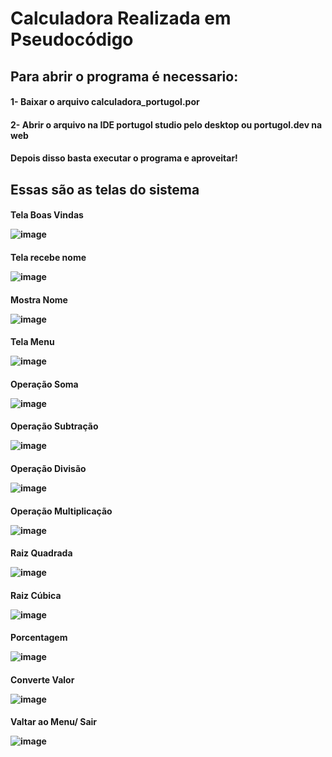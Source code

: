 <h1>Calculadora Realizada em Pseudocódigo

<h2>Para abrir o programa é necessario:
<h4>1- Baixar o arquivo calculadora_portugol.por</h4>
<h4>2- Abrir o arquivo na IDE portugol studio pelo desktop ou portugol.dev na web</h4>
<h4>Depois disso basta executar o programa e aproveitar!</h4>
  
<h2>Essas são as telas do sistema

<h4>Tela Boas Vindas

![image](https://github.com/gabrielarebeca/Calculadora_Portugol/assets/110422932/e7e8aa86-e874-4a1e-96b9-679cdf986890)

<h4>Tela recebe nome
  
![image](https://github.com/gabrielarebeca/Calculadora_Portugol/assets/110422932/c710cd64-bdf8-4666-8be7-4c1270838990)

<h4>Mostra Nome
  
![image](https://github.com/gabrielarebeca/Calculadora_Portugol/assets/110422932/a152df75-5c15-42e9-9868-c6a50082b5c4)

<h4>Tela Menu

![image](https://github.com/gabrielarebeca/Calculadora_Portugol/assets/110422932/4d260d8d-8813-496e-8257-81989d281379)

<h4> Operação Soma
  
![image](https://github.com/gabrielarebeca/Calculadora_Portugol/assets/110422932/cb72b2fb-5d4c-4201-95f9-2c99b5a53444)

<h4> Operação Subtração

![image](https://github.com/gabrielarebeca/Calculadora_Portugol/assets/110422932/06c98fad-2d02-4f8c-b544-57817376d4c6)

<h4> Operação Divisão

![image](https://github.com/gabrielarebeca/Calculadora_Portugol/assets/110422932/aeba048c-0285-4986-908e-37bc996abca4)

<h4> Operação Multiplicação

![image](https://github.com/gabrielarebeca/Calculadora_Portugol/assets/110422932/2ffe073a-f040-4f54-9bda-ba65c827d2f3)

<h4> Raiz Quadrada

![image](https://github.com/gabrielarebeca/Calculadora_Portugol/assets/110422932/41489ac4-aa4c-46d9-8488-950f94d64cc1)

<h4> Raiz Cúbica

![image](https://github.com/gabrielarebeca/Calculadora_Portugol/assets/110422932/82cb2c91-43b0-4864-90c0-5aabd58343db)

<h4> Porcentagem

![image](https://github.com/gabrielarebeca/Calculadora_Portugol/assets/110422932/233efb13-8163-4fe7-8a95-3e6bca14858e)

<h4> Converte Valor

![image](https://github.com/gabrielarebeca/Calculadora_Portugol/assets/110422932/d790c16e-f1a3-466d-bfd3-27d35a472efa)

<h4> Valtar ao Menu/ Sair

![image](https://github.com/gabrielarebeca/Calculadora_Portugol/assets/110422932/54480073-c98c-40b7-b398-7571a4c6b048)








